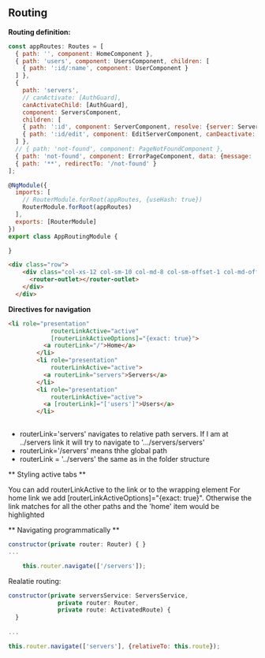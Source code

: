 ## Routing


**Routing definition:**

```javascript
const appRoutes: Routes = [
  { path: '', component: HomeComponent },
  { path: 'users', component: UsersComponent, children: [
    { path: ':id/:name', component: UserComponent }
  ] },
  {
    path: 'servers',
    // canActivate: [AuthGuard],
    canActivateChild: [AuthGuard],
    component: ServersComponent,
    children: [
    { path: ':id', component: ServerComponent, resolve: {server: ServerResolver} },
    { path: ':id/edit', component: EditServerComponent, canDeactivate: [CanDeactivateGuard] }
  ] },
  // { path: 'not-found', component: PageNotFoundComponent },
  { path: 'not-found', component: ErrorPageComponent, data: {message: 'Page not found!'} },
  { path: '**', redirectTo: '/not-found' }
];

@NgModule({
  imports: [
    // RouterModule.forRoot(appRoutes, {useHash: true})
    RouterModule.forRoot(appRoutes)
  ],
  exports: [RouterModule]
})
export class AppRoutingModule {

}
```

```HTML
<div class="row">
    <div class="col-xs-12 col-sm-10 col-md-8 col-sm-offset-1 col-md-offset-2">
      <router-outlet></router-outlet>
    </div>
  </div>
 ```
**Directives for navigation**


```HTML
<li role="presentation"
            routerLinkActive="active"
            [routerLinkActiveOptions]="{exact: true}">
          <a routerLink="/">Home</a>
        </li>
        <li role="presentation"
            routerLinkActive="active">
          <a routerLink="servers">Servers</a>
        </li>
        <li role="presentation"
            routerLinkActive="active">
          <a [routerLink]="['users']">Users</a>
        </li>
        
```

* routerLink='servers' navigates to relative path servers. If I am at ../servers link it will try to navigate to '.../servers/servers'
* routerLink='/servers' means thhe global path
* routerLink = '../servers' the same as in the folder structure


** Styling active tabs **

You can add routerLinkActive to the link or to the wrapping element
For home link we add  [routerLinkActiveOptions]="{exact: true}". Otherwise the link matches for all the other paths and the 'home' item would be highlighted


** Navigating programmatically **

```javascript
constructor(private router: Router) { }
...

    this.router.navigate(['/servers']);
```

Realatie routing:

```javascript
constructor(private serversService: ServersService,
              private router: Router,
              private route: ActivatedRoute) {
  }
  
...

this.router.navigate(['servers'], {relativeTo: this.route});
```


